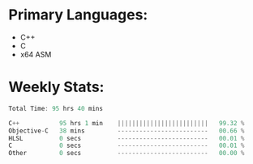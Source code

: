 # Primary Languages:
- C++
- C
- x64 ASM

# Weekly Stats:
<!--START_SECTION:waka-->

```C++
Total Time: 95 hrs 40 mins

C++           95 hrs 1 min    |||||||||||||||||||||||||   99.32 %
Objective-C   38 mins         -------------------------   00.66 %
HLSL          0 secs          -------------------------   00.01 %
C             0 secs          -------------------------   00.01 %
Other         0 secs          -------------------------   00.00 %
```

<!--END_SECTION:waka-->


